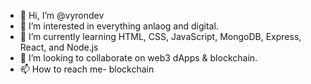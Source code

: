 - 👋 Hi, I’m @vyrondev
- 👀 I’m interested in everything anlaog and digital.
- 🌱 I’m currently learning HTML, CSS, JavaScript, MongoDB, Express, React, and Node.js
- 💞️ I’m looking to collaborate on web3 dApps & blockchain.
- 📫 How to reach me- blockchain

<!---
vyrondev/vyrondev is a ✨ special ✨ repository because its `README.md` (this file) appears on your GitHub profile.
You can click the Preview link to take a look at your changes.
--->
